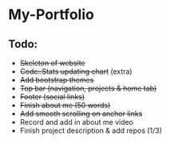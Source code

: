 # My-Portfolio

## Todo:
- ~~Skeleton of website~~
- ~~Code::Stats updating chart~~ (extra)
- ~~Add bootstrap themes~~
- ~~Top bar (navigation, projects & home tab)~~
- ~~Footer (social links)~~
- ~~Finish about me (50 words)~~
- ~~Add smooth scrolling on anchor links~~
- Record and add in about me video
- Finish project description & add repos (1/3)
